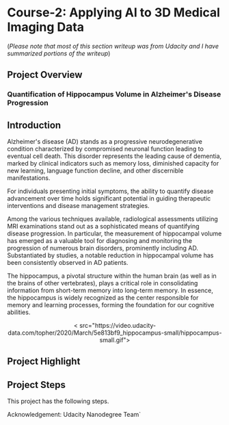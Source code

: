 # Course-2: Applying AI to 3D Medical Imaging Data
(*Please note that most of this section writeup was from Udacity and I have summarized portions of the writeup*)

## Project Overview

### Quantification of Hippocampus Volume in Alzheimer's Disease Progression

## Introduction
Alzheimer's disease (AD) stands as a progressive neurodegenerative condition characterized by compromised 
neuronal function leading to eventual cell death. This disorder represents the leading cause of dementia, 
marked by clinical indicators such as memory loss, diminished capacity for new learning, language function 
decline, and other discernible manifestations.

For individuals presenting initial symptoms, the ability to quantify disease advancement over time 
holds significant potential in guiding therapeutic interventions and disease management strategies.

Among the various techniques available, radiological assessments utilizing MRI examinations stand out 
as a sophisticated means of quantifying disease progression. In particular, the measurement of hippocampal 
volume has emerged as a valuable tool for diagnosing and monitoring the progression of numerous brain 
disorders, prominently including AD. Substantiated by studies, a notable reduction in hippocampal volume 
has been consistently observed in AD patients.

The hippocampus, a pivotal structure within the human brain (as well as in the brains of other vertebrates), 
plays a critical role in consolidating information from short-term memory into long-term memory. 
In essence, the hippocampus is widely recognized as the center responsible for memory and learning 
processes, forming the foundation for our cognitive abilities.

<p align="center">
  < src="https://video.udacity-data.com/topher/2020/March/5e813bf9_hippocampus-small/hippocampus-small.gif">
</p>

## Project Highlight


## Project Steps
This project has the following steps.


Acknowledgement: Udacity Nanodegree Team`
